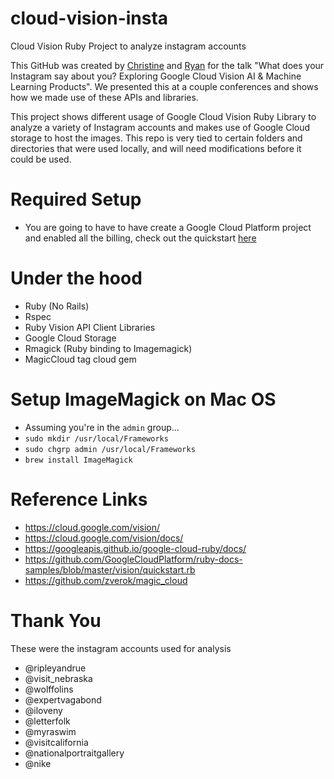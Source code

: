 # cloud-vision-insta
Cloud Vision Ruby Project to analyze instagram accounts

This GitHub was created by [Christine](https://twitter.com/tech_christine) and [Ryan](https://twitter.com/ryanhos) for the  talk "What does your Instagram say about you? Exploring Google Cloud Vision AI & Machine Learning Products". We presented this at a couple conferences and shows how we made use of these APIs and libraries. 

This project shows different usage of Google Cloud Vision Ruby Library to analyze a variety of Instagram accounts and makes use of Google Cloud storage to host the images.
This repo is very tied to certain folders and directories that were used locally, and will need modifications before it could be used.

# Required Setup
* You are going to have to have create a Google Cloud Platform project and enabled all the billing, check out the quickstart [here](https://cloud.google.com/vision/docs/quickstart-client-libraries)

# Under the hood
* Ruby (No Rails)
* Rspec
* Ruby Vision API Client Libraries
* Google Cloud Storage
* Rmagick (Ruby binding to Imagemagick)
* MagicCloud tag cloud gem

# Setup ImageMagick on Mac OS
* Assuming you're in the `admin` group...
* `sudo mkdir /usr/local/Frameworks`
* `sudo chgrp admin /usr/local/Frameworks`
* `brew install ImageMagick`

# Reference Links
* https://cloud.google.com/vision/
* https://cloud.google.com/vision/docs/
* https://googleapis.github.io/google-cloud-ruby/docs/
* https://github.com/GoogleCloudPlatform/ruby-docs-samples/blob/master/vision/quickstart.rb
* https://github.com/zverok/magic_cloud

# Thank You
These were the instagram accounts used for analysis
* @ripleyandrue
* @visit_nebraska
* @wolffolins
* @expertvagabond
* @iloveny
* @letterfolk
* @myraswim
* @visitcalifornia
* @nationalportraitgallery
* @nike